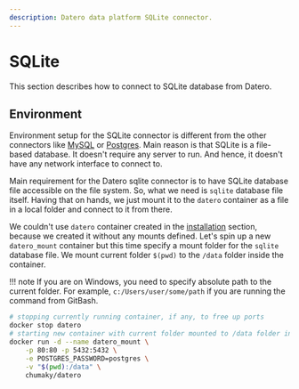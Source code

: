 ```yaml
---
description: Datero data platform SQLite connector. 
---
```


# SQLite
This section describes how to connect to SQLite database from Datero.

## Environment
Environment setup for the SQLite connector is different from the other connectors like [MySQL](./mysql.md) or [Postgres](postgres.md).
Main reason is that SQLite is a file-based database. 
It doesn't require any server to run. And hence, it doesn't have any network interface to connect to.

Main requirement for the Datero sqlite connector is to have SQLite database file accessible on the file system.
So, what we need is `sqlite` database file itself.
Having that on hands, we just mount it to the `datero` container as a file in a local folder and connect to it from there.

We couldn't use `datero` container created in the [installation](../installation.md#running-the-container) section, because we created it without any mounts defined.
Let's spin up a new `datero_mount` container but this time specify a mount folder for the `sqlite` database file.
We mount current folder `$(pwd)` to the `/data` folder inside the container.

!!! note
    If you are on Windows, you need to specify absolute path to the current folder.
    For example, `c:/Users/user/some/path` if you are running the command from GitBash.

``` sh
# stopping currently running container, if any, to free up ports
docker stop datero
# starting new container with current folder mounted to /data folder inside the container
docker run -d --name datero_mount \
    -p 80:80 -p 5432:5432 \
    -e POSTGRES_PASSWORD=postgres \
    -v "$(pwd):/data" \
    chumaky/datero
```

<!--
## SQLite database
Having `mysql` container running, we can connect to it and create some test database.
``` sh
docker exec -it mysql mysql -hlocalhost -uroot -proot
```

``` sql
mysql> create database finance;
Query OK, 1 row affected (0.02 sec)

mysql> use finance;
Database changed

mysql> create table users(id int, name text);
Query OK, 0 rows affected (0.05 sec)

mysql> insert into users values (1, 'John'), (2, 'Mary'), (3, 'Kyle');
Query OK, 3 rows affected (0.02 sec)
Records: 3  Duplicates: 0  Warnings: 0

mysql> commit;
Query OK, 0 rows affected (0.00 sec)

mysql> select * from users;
+------+------+
| id   | name |
+------+------+
|    1 | John |
|    2 | Mary |
|    3 | Kyle |
+------+------+
3 rows in set (0.00 sec)
```

Now we are ready to connect to the `mysql` database from `datero`.


## Datero connection
Open `Datero` web ui at [http://localhost](http://localhost) and click on the `SQLite` entry in the the `Connectors` navigation section on the left.

Enter `mysql_db` as the `Host` value. 
This is that custom hostname that we specified when were launching `mysql` container in the `dm` network.
This emulates external host connectivity. 

In a real-world case, the situation would be similar.
If you have, for example, SQLite running on `mysql-host.my-company.com` hostname and 
it's resolvable from the machine where `datero` container is running, you can use that hostname instead.

Specify `root` as the `User` value. 
For the password use `root` as well. Because this is a value we set when were launching `mysql` container.

Click `Save` to create the Server logical object.

Connector|Connection Form
:---:|:---:
![Connectors](../images/connectors.jpg){ loading=lazy }|![Create Server](../images/connectors/mysql/create_server.png){ loading=lazy }


## Schema import
After the Server is created, we can import database schema from it.
Connection wizard will switch the tab and open `Import Schema` form.
In the `Remote Schema` drop down select you will be able to pick-up `finance` database, 
that we created earlier in source `mysql` database.

Server Object|Import Schema
:---:|:---:
![Server Object](../images/connectors/mysql/server_entry.png){ loading=lazy }|![Import Schema](../images/connectors/mysql/import_schema.png){ loading=lazy }

For example, we want to import  `finance` database into the `mysql` local schema.
To do that, type `mysql` into the `Local Schema` input field and click `Import Schema` button.

!!! note "Important"
    Schema import doesn't physically copy any data.
    For every source table and view it creates an object of a special type in a local schema.
    This object type is called foreign table.
    It implements data virtualization pattern.

    Querying foreign table will automatically fetch data from the source database.
    If supported by connector, any filtering, sorting, grouping, etc. will be pushed down to the source database.
    This means that only the data that is needed will be fetched.
    
    If you change the schema in the source database, you will need to re-import it in `Datero` to reflect the changes.
    Thus, schema evolution is handled automatically just by re-importing the schema.

If everything is correct, you will see the success notification message.
<figure markdown>
  ![Import schema completed](../images/connectors/mysql/import_schema_completed.png){ loading=lazy }
  <figcaption>Completed Schema Import</figcaption>
</figure>

We are ready now to query our SQLite database from Datero.

## Data Querying
Click on the `Query Editor` icon in the left navigation panel.
You will see `mysql` schema in the `Datero` object tree.
If you expand it, you will see `users` table from original `mysql` database.
Its definition was automatically imported.

To query data just write a query in the editor and press `Ctrl+Enter` or click green `Run` button above.

<figure markdown>
  ![Query Data](../images/connectors/mysql/query_data.png){ loading=lazy }
  <figcaption>Query Data</figcaption>
</figure>

And that's it! You have successfully connected to the SQLite database from Datero and queried the data.

## Summary
Of course, having just a single datasource is not very interesting.
It's non-distinguishable from the direct connection to SQLite via any other tool, like DBeaver.
But the real power of Datero is in its ability to connect to multiple datasources and join data from them.

This is what is not possible via the "direct connection" tools.
Even if they support connecting to multiple datasources, they don't support joining the data from them.
-->
